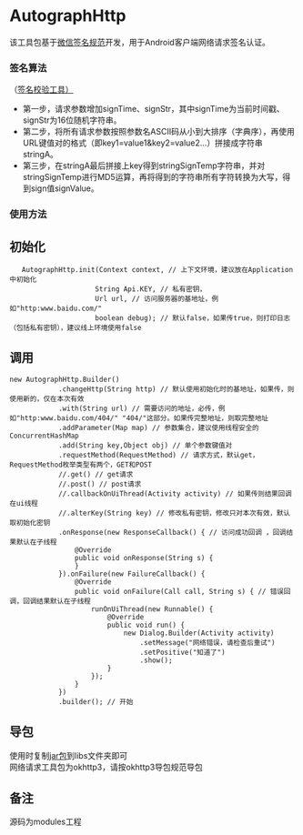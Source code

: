 # AutographHttp

该工具包基于[微信签名规范](https://pay.weixin.qq.com/wiki/doc/api/jsapi.php?chapter=4_3)开发，用于Android客户端网络请求签名认证。 <br>

### 签名算法
（[签名校验工具）](https://pay.weixin.qq.com/wiki/doc/api/jsapi.php?chapter=20_1)<br>


- 第一步，请求参数增加signTime、signStr，其中signTime为当前时间戳、signStr为16位随机字符串。<br>
- 第二步，将所有请求参数按照参数名ASCII码从小到大排序（字典序），再使用URL键值对的格式（即key1=value1&key2=value2…）拼接成字符串stringA。<br>
- 第三步，在stringA最后拼接上key得到stringSignTemp字符串，并对stringSignTemp进行MD5运算，再将得到的字符串所有字符转换为大写，得到sign值signValue。<br>

### 使用方法

## 初始化
	   AutographHttp.init(Context context, // 上下文环境，建议放在Application中初始化
						 String Api.KEY, // 私有密钥，
						 Url url, // 访问服务器的基地址，例如"http:www.baidu.com/"
						 boolean debug); // 默认false，如果传true，则打印日志（包括私有密钥），建议线上环境使用false

## 调用
	new AutographHttp.Builder()
				.changeHttp(String http) // 默认使用初始化时的基地址，如果传，则使用新的，仅在本次有效
                .with(String url) // 需要访问的地址，必传，例如"http:www.baidu.com/404/" "404/"这部分。如果传完整地址，则取完整地址
                .addParameter(Map map) // 参数集合，建议使用线程安全的ConcurrentHashMap 
				.add(String key,Object obj) // 单个参数键值对
                .requestMethod(RequestMethod) // 请求方式，默认get，RequestMethod枚举类型有两个，GET和POST
				//.get() // get请求
				//.post() // post请求
				//.callbackOnUiThread(Activity activity) // 如果传则结果回调在ui线程
				//.alterKey(String key) // 修改私有密钥，修改只对本次有效，默认取初始化密钥
                .onResponse(new ResponseCallback() { // 访问成功回调 ，回调结果默认在子线程
                    @Override
                    public void onResponse(String s) {
                    }
                }).onFailure(new FailureCallback() {
            		@Override
            		public void onFailure(Call call, String s) { // 错误回调，回调结果默认在子线程
                		runOnUiThread(new Runnable() {
                   			@Override
                    		public void run() {
                       			new Dialog.Builder(Activity activity)
                                	.setMessage("网络错误，请检查后重试")
                                	.setPositive("知道了")
                                	.show();
                   			}
                		});
            		}
        		})
				.builder(); // 开始


## 导包
使用时复制[jar包](https://github.com/TyrionWang/autographHttp/raw/master/AutographHttp.jar)到libs文件夹即可<br>
网络请求工具包为okhttp3，请按okhttp3导包规范导包

## 备注
源码为modules工程
